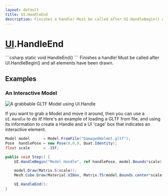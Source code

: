 ```yaml
---
layout: default
title: UI.HandleEnd
description: Finishes a handle! Must be called after UI.HandleBegin() and all elements have been drawn.
---
```

# [UI]({{site.url}}/Pages/Reference/UI.html).HandleEnd

<div class='signature' markdown='1'>
```csharp
static void HandleEnd()
```
Finishes a handle! Must be called after UI.HandleBegin()
and all elements have been drawn.
</div>





## Examples

### An Interactive Model

![A grabbable GLTF Model using UI.Handle]({{site.screen_url}}/HandleBox.jpg)

If you want to grab a Model and move it around, then you can use a
`UI.Handle` to do it! Here's an example of loading a GLTF from file,
and using its information to create a Handle and a UI 'cage' box that
indicates an interactive element.

```csharp
Model model      = Model.FromFile("DamagedHelmet.gltf");
Pose  handlePose = new Pose(0,0,0, Quat.Identity);
float scale      = .15f;

public void Step() {
	UI.HandleBegin("Model Handle", ref handlePose, model.Bounds*scale);

	model.Draw(Matrix.S(scale));
	Mesh.Cube.Draw(Material.UIBox, Matrix.TS(model.Bounds.center*scale, model.Bounds.dimensions*scale));

	UI.HandleEnd();
}
```

